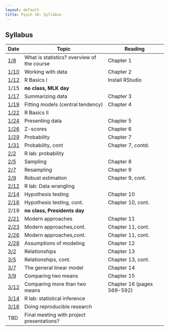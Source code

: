 ```yaml
---
layout: default
title: Psych 10: Syllabus
---
```

## Syllabus

| Date|Topic|Reading|
| ---|---|---|
| [1/8](../lectures/lecture01)|What is statistics? overview of the course|Chapter 1|
| [1/10](../lectures/lecture02)|Working with data |Chapter 2|
| [1/12](../lectures/lecture03)|R Basics I|Install RStudio|
| 1/15|**no class, MLK day**|
| [1/17](../lectures/lecture04)|Summarizing data|Chapter 3|
| [1/19](../lectures/lecture05)|Fitting models (central tendency)|Chapter 4|
| [1/22](../lectures/lecture06)|R Basics II||
| [1/24](../lectures/lecture07)|Presenting data|Chapter 5|
| [1/26](../lectures/lecture08)|Z-scores|Chapter 6|
| [1/29](../lectures/lecture09)|Probability|Chapter 7|
| [1/31](../lectures/lecture10)|Probability, cont|Chapter 7, contd.|
| [2/2](../lectures/lecture11)|R lab: probability||
| [2/5](../lectures/lecture12)|Sampling|Chapter 8|
| [2/7](../lectures/lecture13)|Resampling|Chapter 9|
| [2/9](../lectures/lecture14)|Robust estimation|Chapter 9, cont.|
| [2/12](../lectures/lecture15)|R lab: Data wrangling||
| [2/14](../lectures/lecture16)|Hypothesis testing|Chapter 10|
| [2/16](../lectures/lecture17)|Hypothesis testing, cont.|Chapter 10, cont.|
| 2/19|**no class, Presidents day**|
| [2/21](../lectures/lecture18)|Modern approaches|Chapter 11|
| [2/23](../lectures/lecture19)|Modern approaches,cont.|Chapter 11, cont.|
| [2/26](../lectures/lecture20)|Modern approaches,cont.|Chapter 11, cont.|
| [2/28](../lectures/lecture21)|Assumptions of modeling|Chapter 12|
| [3/2](../lectures/lecture22)|Relationships|Chapter 13|
| [3/5](../lectures/lecture23)|Relationships, cont.|Chapter 13, cont.|
| [3/7](../lectures/lecture24)|The general linear model|Chapter 14|
| [3/9](../lectures/lecture25)|Comparing two means|Chapter 15|
| [3/12](../lectures/lecture26)|Comparing more than two means|Chapter 16 (pages 569-592)|
| [3/14](../lectures/lecture27)|R lab: statistical inference||
| [3/16](../lectures/lecture28)|Doing reproducible research||
| TBD|Final meeting with project presentations?|

